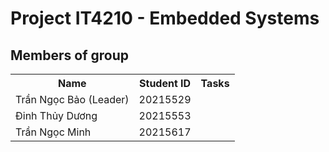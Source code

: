 # Project IT4210 - Embedded Systems 

## Members of group
<table>
  <tr>
    <th>Name</th>
    <th>Student ID</th>
    <th>Tasks</th>
  </tr>
<tr>
  <td>Trần Ngọc Bảo (Leader)</td>
  <td>20215529</td>
  <td></td>
</tr>
<tr>
  <td>Đinh Thủy Dương</td>
  <td>20215553</td>
  <td></td>
</tr>
<tr>
  <td>Trần Ngọc Minh</td>
  <td>20215617</td>
  <td></td>
</tr>
</table>
